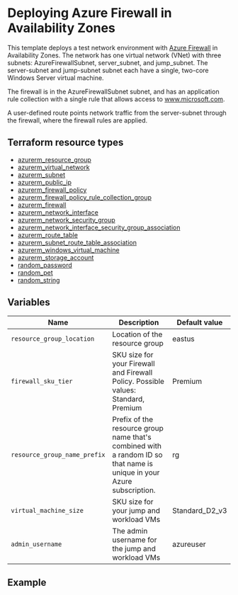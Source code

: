 # Deploying Azure Firewall in Availability Zones

This template deploys a test network environment with [Azure Firewall](https://registry.terraform.io/providers/hashicorp/azurerm/latest/docs/resources/firewall) in Availability Zones. The network has one virtual network (VNet) with three subnets: AzureFirewallSubnet, server_subnet, and jump_subnet. The server-subnet and jump-subnet subnet each have a single, two-core Windows Server virtual machine.

The firewall is in the AzureFirewallSubnet subnet, and has an application rule collection with a single rule that allows access to www.microsoft.com.

A user-defined route points network traffic from the server-subnet through the firewall, where the firewall rules are applied.



## Terraform resource types

- [azurerm_resource_group](https://registry.terraform.io/providers/hashicorp/azurerm/latest/docs/resources/resource_group)
- [azurerm_virtual_network](https://registry.terraform.io/providers/hashicorp/azurerm/latest/docs/resources/virtual_network)
- [azurerm_subnet](https://registry.terraform.io/providers/hashicorp/azurerm/latest/docs/resources/subnet)
- [azurerm_public_ip](https://registry.terraform.io/providers/hashicorp/azurerm/latest/docs/resources/public_ip)
- [azurerm_firewall_policy](https://registry.terraform.io/providers/hashicorp/azurerm/latest/docs/resources/firewall_policy)
- [azurerm_firewall_policy_rule_collection_group](https://registry.terraform.io/providers/hashicorp/azurerm/latest/docs/resources/firewall_policy_rule_collection_group)
- [azurerm_firewall](https://registry.terraform.io/providers/hashicorp/azurerm/latest/docs/resources/firewall)
- [azurerm_network_interface](https://registry.terraform.io/providers/hashicorp/azurerm/latest/docs/resources/network_interface)
- [azurerm_network_security_group](https://registry.terraform.io/providers/hashicorp/azurerm/latest/docs/resources/network_security_group)
- [azurerm_network_interface_security_group_association](https://registry.terraform.io/providers/hashicorp/azurerm/latest/docs/resources/network_interface_security_group_association)
- [azurerm_route_table](https://registry.terraform.io/providers/hashicorp/azurerm/latest/docs/resources/route_table)
- [azurerm_subnet_route_table_association](https://registry.terraform.io/providers/hashicorp/azurerm/latest/docs/resources/subnet_route_table_association)
- [azurerm_windows_virtual_machine](https://registry.terraform.io/providers/hashicorp/azurerm/latest/docs/resources/windows_virtual_machine)
- [azurerm_storage_account](https://registry.terraform.io/providers/hashicorp/azurerm/latest/docs/resources/storage_account)
- [random_password](https://registry.terraform.io/providers/hashicorp/random/latest/docs/resources/password)
- [random_pet](https://registry.terraform.io/providers/hashicorp/random/latest/docs/resources/pet)
- [random_string](https://registry.terraform.io/providers/hashicorp/random/latest/docs/resources/string)

## Variables

| Name | Description | Default value |
|-|-|-|
| `resource_group_location`    | Location of the resource group                                                                                                          | eastus         |
| `firewall_sku_tier`          | SKU size for your Firewall and Firewall Policy. Possible values: Standard, Premium                                                      | Premium        |
| `resource_group_name_prefix` | Prefix of the resource group name that's combined with a random ID so that name is unique in your Azure subscription.                   | rg             |
| `virtual_machine_size`       | SKU size for your jump and workload VMs                                                                                                 | Standard_D2_v3 |
| `admin_username`             | The admin username for the jump and workload VMs                                                                                        | azureuser      |

## Example